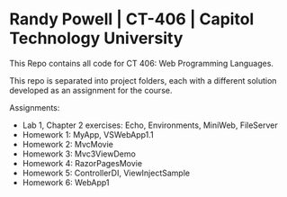 # Randy Powell | CT-406 | Capitol Technology University
This Repo contains all code for CT 406: Web Programming Languages.

This repo is separated into project folders, each with a different solution developed as an assignment for the course.

Assignments:
* Lab 1, Chapter 2 exercises: Echo, Environments, MiniWeb, FileServer
* Homework 1: MyApp, VSWebApp1.1
* Homework 2: MvcMovie
* Homework 3: Mvc3ViewDemo
* Homework 4: RazorPagesMovie
* Homework 5: ControllerDI, ViewInjectSample
* Homework 6: WebApp1
